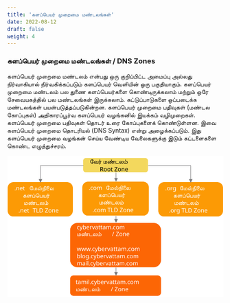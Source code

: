 ```yaml
---
title: 'களப்பெயர் முறைமை மண்டலங்கள்'
date: 2022-08-12
draft: false
weight: 4
---
```


### களப்பெயர் முறைமை மண்டலங்கள் / DNS Zones
களப்பெயர் முறைமை மண்டலம் என்பது ஒரு குறிப்பிட்ட அமைப்பு அல்லது நிர்வாகியால் நிர்வகிக்கப்படும் களப்பெயர் வெளியின் ஒரு பகுதியாகும். களப்பெயர் முறைமை மண்டலம் பல துணை களப்பெயர்களை கொண்டிருக்கலாம் மற்றும் ஒரே சேவையகத்தில் பல மண்டலங்கள் இருக்கலாம். கட்டுப்பாடுகளை ஒப்படைக்க மண்டலங்கள் பயன்படுத்தப்படுகின்றன. களப்பெயர் முறைமை பதிவுகள் (மண்டல கோப்புகள்) அதிகாரப்பூர்வ களப்பெயர் வழங்கனில் இயக்கம் வழிமுறைகள். களப்பெயர் முறைமை பதிவுகள் தொடர் உரை கோப்புகளைக் கொண்டுள்ளன. இவை களப்பெயர் முறைமை தொடரியல் (DNS Syntax) என்று அழைக்கப்படும். இது களப்பெயர் முறைமை வழங்கன் செய்ய வேண்டிய வேலைகளுக்கு இடும் கட்டளைகளை கொண்ட எழுத்துச்சரம்.

<img src="images/dns-ta/dns-zones-ta.svg">